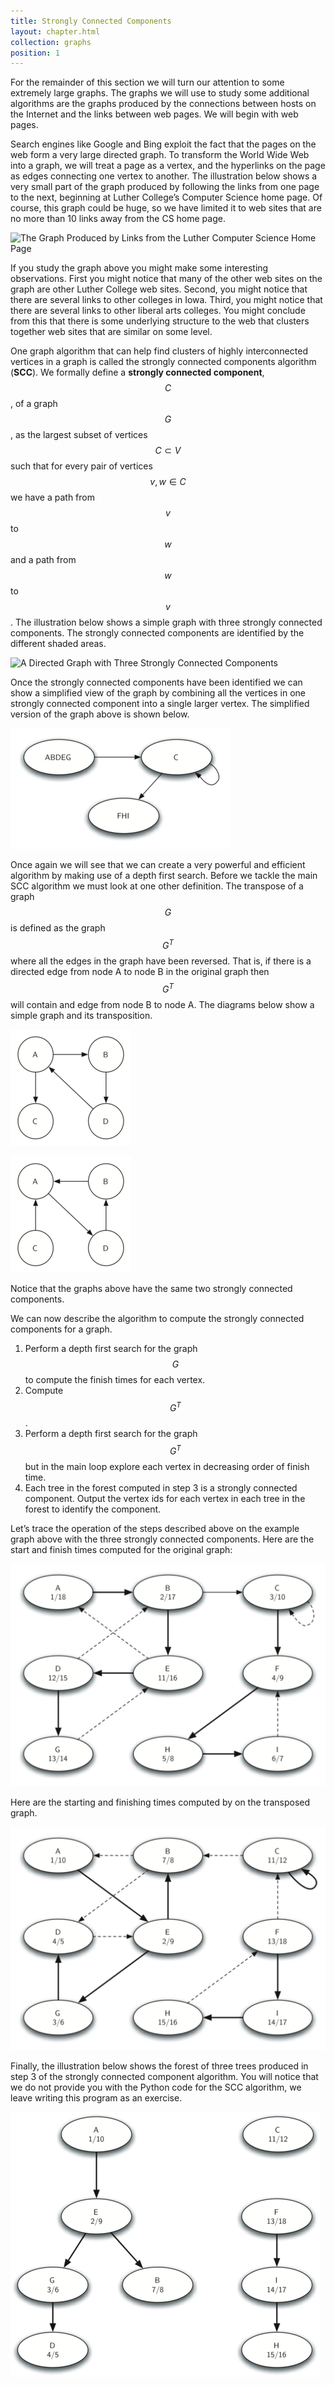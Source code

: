 ```yaml
---
title: Strongly Connected Components
layout: chapter.html
collection: graphs
position: 1
---
```


For the remainder of this section we will turn our attention to some
extremely large graphs. The graphs we will use to study some additional
algorithms are the graphs produced by the connections between hosts on
the Internet and the links between web pages. We will begin with web
pages.

Search engines like Google and Bing exploit the fact that the pages on
the web form a very large directed graph. To transform the World Wide
Web into a graph, we will treat a page as a vertex, and the hyperlinks
on the page as edges connecting one vertex to another. The illustration
below shows a very small part of the graph produced by following the
links from one page to the next, beginning at Luther College’s Computer
Science home page. Of course, this graph could be huge, so we have
limited it to web sites that are no more than 10 links away from the CS
home page.

![The Graph Produced by Links from the Luther Computer
Science Home Page](figures/cshome.png)

If you study the graph above you might make some interesting
observations. First you might notice that many of the other web sites on
the graph are other Luther College web sites. Second, you might notice
that there are several links to other colleges in Iowa. Third, you might
notice that there are several links to other liberal arts colleges. You
might conclude from this that there is some underlying structure to the
web that clusters together web sites that are similar on some level.

One graph algorithm that can help find clusters of highly interconnected
vertices in a graph is called the strongly connected components
algorithm (**SCC**). We formally define a **strongly connected
component**, $$C$$, of a graph $$G$$, as the largest subset of vertices
$$C \subset V$$ such that for every pair of vertices $$v, w \in C$$ we have
a path from $$v$$ to $$w$$ and a path from $$w$$ to $$v$$.
The illustration below shows a simple graph with three strongly
connected components. The strongly connected components are identified
by the different shaded areas.

![A Directed Graph with Three Strongly Connected
Components](figures/scc1.png)

Once the strongly connected components have been identified we can show
a simplified view of the graph by combining all the vertices in one
strongly connected component into a single larger vertex. The simplified
version of the graph above is shown below.

![The Reduced Graph](figures/scc2.png)

Once again we will see that we can create a very powerful and efficient
algorithm by making use of a depth first search. Before we tackle the
main SCC algorithm we must look at one other definition. The transpose
of a graph $$G$$ is defined as the graph $$G^T$$ where all the edges in
the graph have been reversed. That is, if there is a directed edge from
node A to node B in the original graph then $$G^T$$ will contain and
edge from node B to node A. The diagrams below show a simple graph and
its transposition.

![A Graph G](figures/transpose1.png)

![The Transpose of G](figures/transpose2.png)

Notice that the graphs above have the same two strongly connected
components.

We can now describe the algorithm to compute the strongly connected
components for a graph.

1.  Perform a depth first search for the graph $$G$$ to compute the
    finish times for each vertex.
2.  Compute $$G^T$$.
3.  Perform a depth first search for the graph $$G^T$$ but in the main
    loop explore each vertex in decreasing order of finish time.
4.  Each tree in the forest computed in step 3 is a strongly
    connected component. Output the vertex ids for each vertex in each
    tree in the forest to identify the component.

Let’s trace the operation of the steps described above on the example
graph above with the three strongly connected components. Here are the
start and finish times computed for the original graph:

![Finishing times for the original graph G](figures/scc1a.png)

Here are the starting and finishing times computed by on the transposed graph.

![Finishing times for the transpose of G](figures/scc1b.png)

Finally, the illustration below shows the forest of three
trees produced in step 3 of the strongly connected component algorithm.
You will notice that we do not provide you with the Python code for the
SCC algorithm, we leave writing this program as an exercise.

![Strongly Connected Components](figures/sccforest.png)
